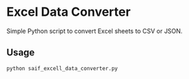 # Excel Data Converter

Simple Python script to convert Excel sheets to CSV or JSON.

## Usage
```bash
python saif_excell_data_converter.py
